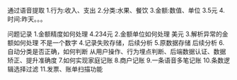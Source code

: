 通过语音提取
1.行为:收入、支出
2.分类:水果、餐饮
3.金额:数值、单位 3.5元
4.时间:昨天。。。




问题记录
1.金额精度如何处理  4.234元
2.金额单位如何处理     美元
3.解析异常的金额如何处理    不是一个数字
4.记录失败存储，后续分析
5.原数据存储 后续分析
6.自动分类是否正确，如何判断  从用户操作、行为埋点判断、后端数据认证、数据矫正、提升准确度
7.如何实现家庭记账
8.商户记账
9.一条语音多笔记账
10.条数逻辑选择过滤
11.发票、账单扫描功能